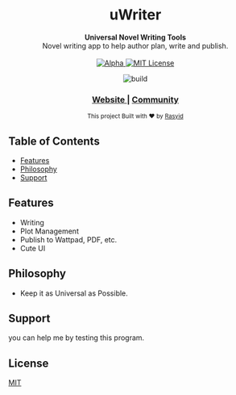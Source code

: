 ﻿<h1 align="center">uWriter</h1>
 
<div align="center">
  <strong>Universal Novel Writing Tools</strong>
</div>
<div align="center">
  Novel writing app to help author plan, write and publish. 
</div>

<br />

<div align="center">
  <!-- Stability -->
  <a href="https://nodejs.org/api/documentation.html#documentation_stability_index">
    <img src="https://img.shields.io/badge/status-alpha-blue.svg?style=flat-square"
      alt="Alpha" />
  </a>
    
  <!-- Standard -->
  <a href="https://standardjs.com">
    <img src="https://img.shields.io/badge/license-MIT-brightgreen.svg?style=flat-square"
      alt="MIT License" />
  </a>
  
  ![build](https://github.com/rasyidf/uWriter/workflows/WPF%20.NET%20Core/badge.svg)
</div>

<div align="center">
  <h3>
    <a href="https://rasyidf.github.io/uWriter">
      Website
    </a>
    <span> | </span>  
    <a href="https://t.me/uwriter">
      Community
    </a>
  </h3>
</div>

<div align="center">
  <sub>This project Built with ❤︎ by
  <a href="https://twitter.com/rasyidf_">Rasyid</a>
</div>

## Table of Contents
- [Features](#features)
- [Philosophy](#philosophy)
- [Support](#support)

## Features
* Writing
* Plot Management
* Publish to Wattpad, PDF, etc.
* Cute UI

## Philosophy

* Keep it as Universal as Possible.

## Support

you can help me by testing this program.

## License
[MIT](https://tldrlegal.com/license/mit-license)
